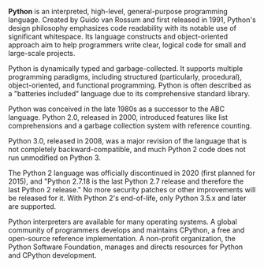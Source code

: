 **Python** is an interpreted, high-level, general-purpose programming language. Created by Guido van Rossum and first released in 1991, Python's design philosophy emphasizes code readability with its notable use of significant whitespace. Its language constructs and object-oriented approach aim to help programmers write clear, logical code for small and large-scale projects.



Python is dynamically typed and garbage-collected. It supports multiple programming paradigms, including structured (particularly, procedural), object-oriented, and functional programming. Python is often described as a "batteries included" language due to its comprehensive standard library.



Python was conceived in the late 1980s as a successor to the ABC language. Python 2.0, released in 2000, introduced features like list comprehensions and a garbage collection system with reference counting.



Python 3.0, released in 2008, was a major revision of the language that is not completely backward-compatible, and much Python 2 code does not run unmodified on Python 3.



The Python 2 language was officially discontinued in 2020 (first planned for 2015), and "Python 2.7.18 is the last Python 2.7 release and therefore the last Python 2 release." No more security patches or other improvements will be released for it. With Python 2's end-of-life, only Python 3.5.x and later are supported.



Python interpreters are available for many operating systems. A global community of programmers develops and maintains CPython, a free and open-source reference implementation. A non-profit organization, the Python Software Foundation, manages and directs resources for Python and CPython development.